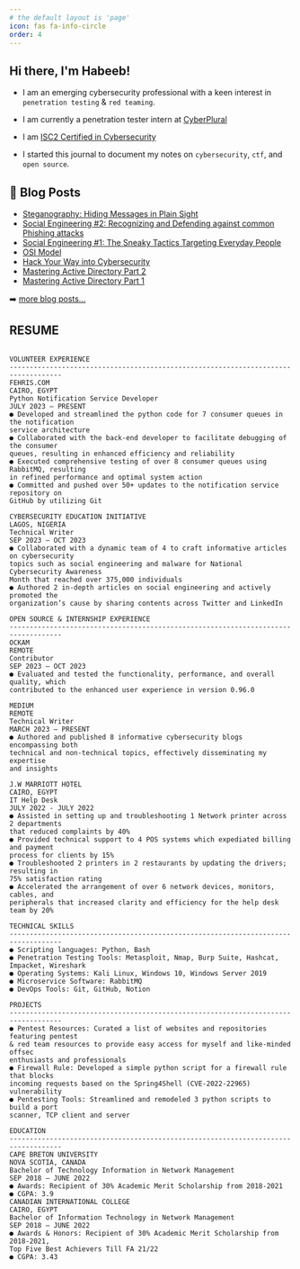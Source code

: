```yaml
---
# the default layout is 'page'
icon: fas fa-info-circle
order: 4
---
```


<!-- > Add Markdown syntax content to file `_tabs/about.md`{: .filepath } and it will show up on this page.
{: .prompt-tip } -->


## Hi there, I'm Habeeb!

- I am an emerging cybersecurity professional with a keen interest in `penetration testing` & `red teaming`. 

- I am currently a penetration tester intern at [CyberPlural](https://cyberplural.com/)

- I am [ISC2 Certified in Cybersecurity](https://www.credly.com/badges/69bd2d67-e575-45e2-90c8-ad1d832c98b7/public_url)

- I started this journal to document my notes on `cybersecurity`, `ctf`, and `open source`.


## 📕 Blog Posts

<!-- BLOG-POST-LIST:START -->
- [Steganography: Hiding Messages in Plain Sight](https://medium.com/@bl34chchig0/steganography-hiding-messages-in-plain-sight-d237ac8097b3)
- [Social Engineering #2: Recognizing and Defending against common Phishing attacks](https://cysed.org/ncsam23-social-engineering-2/)
- [Social Engineering #1: The Sneaky Tactics Targeting Everyday People](https://cysed.org/ncsam23-social-engineering-1/)
- [OSI Model](https://medium.com/@bl34chchig0/osi-model-understanding-isos-conceptual-framework-for-networking-b8c11d3676a6)
- [Hack Your Way into Cybersecurity](https://medium.com/@bl34chchig0/hack-your-way-into-cybersecurity-mastering-the-basics-with-free-resources-courses-46adc787f063)
- [Mastering Active Directory Part 2](https://medium.com/@bl34chchig0/mastering-active-directory-a-step-by-step-guide-to-building-your-ultimate-lab-environment-part-2-50b6a36f61e6)
- [Mastering Active Directory Part 1](https://medium.com/@bl34chchig0/mastering-active-directory-a-step-by-step-guide-to-building-your-ultimate-lab-environment-part-1-9e99e85da384)
<!-- BLOG-POST-LIST:END -->

➡️ [more blog posts...](https://medium.com/@bl34chchig0/)

## RESUME

```plaintext

VOLUNTEER EXPERIENCE
-----------------------------------------------------------------------------------
FEHRIS.COM                                                               CAIRO, EGYPT
Python Notification Service Developer                                JULY 2023 – PRESENT
● Developed and streamlined the python code for 7 consumer queues in the notification
service architecture
● Collaborated with the back-end developer to facilitate debugging of the consumer 
queues, resulting in enhanced efficiency and reliability
● Executed comprehensive testing of over 8 consumer queues using RabbitMQ, resulting 
in refined performance and optimal system action
● Committed and pushed over 50+ updates to the notification service repository on 
GitHub by utilizing Git

CYBERSECURITY EDUCATION INITIATIVE                                      LAGOS, NIGERIA
Technical Writer                                                     SEP 2023 – OCT 2023
● Collaborated with a dynamic team of 4 to craft informative articles on cybersecurity
topics such as social engineering and malware for National Cybersecurity Awareness 
Month that reached over 375,000 individuals
● Authored 2 in-depth articles on social engineering and actively promoted the 
organization’s cause by sharing contents across Twitter and LinkedIn

OPEN SOURCE & INTERNSHIP EXPERIENCE
-----------------------------------------------------------------------------------
OCKAM                                                                       REMOTE
Contributor                                                          SEP 2023 – OCT 2023
● Evaluated and tested the functionality, performance, and overall quality, which
contributed to the enhanced user experience in version 0.96.0

MEDIUM                                                                      REMOTE
Technical Writer                                                    MARCH 2023 – PRESENT
● Authored and published 8 informative cybersecurity blogs encompassing both 
technical and non-technical topics, effectively disseminating my expertise
and insights

J.W MARRIOTT HOTEL                                                      CAIRO, EGYPT
IT Help Desk                                                       JULY 2022 - JULY 2022
● Assisted in setting up and troubleshooting 1 Network printer across 2 departments
that reduced complaints by 40%
● Provided technical support to 4 POS systems which expediated billing and payment
process for clients by 15%
● Troubleshooted 2 printers in 2 restaurants by updating the drivers; resulting in
75% satisfaction rating
● Accelerated the arrangement of over 6 network devices, monitors, cables, and
peripherals that increased clarity and efficiency for the help desk team by 20%

TECHNICAL SKILLS
-----------------------------------------------------------------------------------
● Scripting languages: Python, Bash
● Penetration Testing Tools: Metasploit, Nmap, Burp Suite, Hashcat, 
Impacket, Wireshark
● Operating Systems: Kali Linux, Windows 10, Windows Server 2019
● Microservice Software: RabbitMQ
● DevOps Tools: Git, GitHub, Notion

PROJECTS
-----------------------------------------------------------------------------------
● Pentest Resources: Curated a list of websites and repositories featuring pentest
& red team resources to provide easy access for myself and like-minded offsec
enthusiasts and professionals
● Firewall Rule: Developed a simple python script for a firewall rule that blocks
incoming requests based on the Spring4Shell (CVE-2022-22965) vulnerability
● Pentesting Tools: Streamlined and remodeled 3 python scripts to build a port 
scanner, TCP client and server

EDUCATION
-----------------------------------------------------------------------------------
CAPE BRETON UNIVERSITY                                              NOVA SCOTIA, CANADA
Bachelor of Technology Information in Network Management            SEP 2018 – JUNE 2022
● Awards: Recipient of 30% Academic Merit Scholarship from 2018-2021
● CGPA: 3.9
CANADIAN INTERNATIONAL COLLEGE                                          CAIRO, EGYPT
Bachelor of Information Technology in Network Management            SEP 2018 – JUNE 2022
● Awards & Honors: Recipient of 30% Academic Merit Scholarship from 2018-2021,
Top Five Best Achievers Till FA 21/22
● CGPA: 3.43
```
